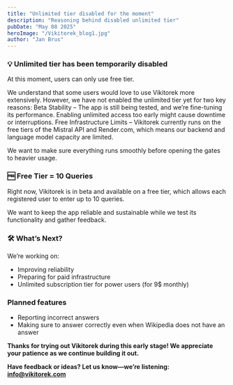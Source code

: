 ```yaml
---
title: "Unlimited tier disabled for the moment"
description: "Reasoning behind disabled unlimited tier"
pubDate: "May 08 2025"
heroImage: "/Vikitorek_blog1.jpg"
author: "Jan Brus"
---
```


### 💡 Unlimited tier has been temporarily disabled
At this moment, users can only use free tier.

We understand that some users would love to use Vikitorek more extensively. However, we have not enabled the unlimited tier yet for two key reasons:
Beta Stability – The app is still being tested, and we’re fine-tuning its performance. Enabling unlimited access too early might cause downtime or interruptions.
Free Infrastructure Limits – Vikitorek currently runs on the free tiers of the Mistral API and Render.com, which means our backend and language model capacity are limited.

We want to make sure everything runs smoothly before opening the gates to heavier usage.

### 🆓 Free Tier = 10 Queries
Right now, Vikitorek is in beta and available on a free tier, which allows each registered user to enter up to 10 queries.

We want to keep the app reliable and sustainable while we test its functionality and gather feedback.

### 🛠️ What’s Next?
We’re working on:

- Improving reliability
- Preparing for paid infrastructure
- Unlimited subscription tier for power users (for 9$ monthly)

### Planned features
- Reporting incorrect answers
- Making sure to answer correctly even when Wikipedia does not have an answer

**Thanks for trying out Vikitorek during this early stage! We appreciate your patience as we continue building it out.**

**Have feedback or ideas? Let us know—we’re listening: info@vikitorek.com**
